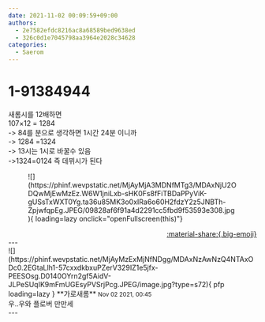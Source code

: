 ```yaml
---
date: 2021-11-02 00:09:59+09:00
authors:
  - 2e7582efdc8216ac8a68589bed9638ed
  - 326c0d1e7045798aa3964e2028c34628
categories:
  - Saerom
---
```


# 1-91384944

<div class="post-container" markdown="1">
<div class="content-container md-sidebar__scrollwrap" markdown="1">

새롬시를 12배하면<br>107×12 = 1284 <br>-&gt; 84를 분으로 생각하면 1시간 24분 이니까<br>-&gt; 1284 =1324<br>-&gt; 13시는 1시로 바꿀수 있음<br>-&gt;1324=0124 즉 데뷔시가 된다
<figure markdown="1">
![](https://phinf.wevpstatic.net/MjAyMjA3MDNfMTg3/MDAxNjU2ODQwMjEwMzEz.W6W1jniLxb-sHK0Fs8fFiTBDaPPyViK-gUSsTxWXT0Yg.ta36u85MK3o0xIRa6o60H2fdzY2z5JNBTh-ZpjwfqpEg.JPEG/09828af6f91a4d2291cc5fbd9f53593e308.jpg){ loading=lazy onclick="openFullscreen(this)"}
</figure>


</div>
</div>

<div style="text-align: right;" markdown="1">
<a href="https://weverse.io/fromis9/fanpost/1-91384944" style="text-align: right;">:material-share:{.big-emoji}</a>
</div>
---

<div class="comments-container md-sidebar__scrollwrap" markdown="1">
<div class="comment" markdown="1">
<div class='id-container' markdown="1">
![](https://phinf.wevpstatic.net/MjAyMzExMjNfNDgg/MDAxNzAwNzQ4NTAxODc0.2EGtaLlh1-57cxxdkbxuPZerV329IZ1e5jfx-PEESOsg.D0140OYrn2gf5AidV-JLPeSUqIK9mFmUGEsyPVSrjPcg.JPEG/image.jpg?type=s72){ pfp loading=lazy }
**<span class="artist">가로새롬</span>** <small>Nov 02 2021, 00:45</small><br>
</div>
<div class='comment-body' markdown="1">
우..우와 플로버 만만세 
</div>
</div>
</div>
---
